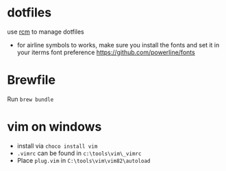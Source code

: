 # dotfiles
use [rcm](https://github.com/thoughtbot/rcm) to manage dotfiles

- for airline symbols to works, make sure you install the fonts and set it in your iterms font preference
https://github.com/powerline/fonts

# Brewfile
Run `brew bundle`

# vim on windows 

- install via `choco install vim`
- `.vimrc` can be found in `c:\tools\vim\_vimrc`
- Place `plug.vim` in `C:\tools\vim\vim82\autoload`

